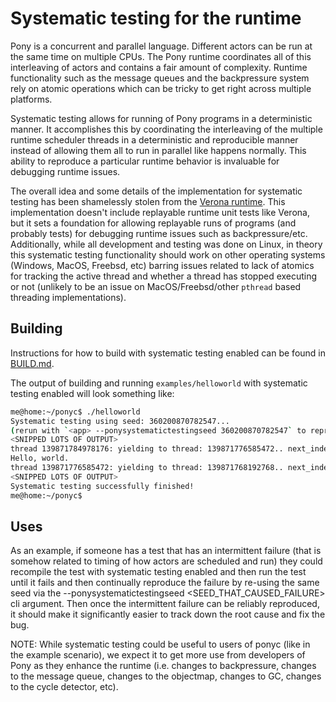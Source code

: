# Systematic testing for the runtime

Pony is a concurrent and parallel language. Different actors can be run at the same time on multiple CPUs. The Pony runtime coordinates all of this interleaving of actors and contains a fair amount of complexity. Runtime functionality such as the message queues and the backpressure system rely on atomic operations which can be tricky to get right across multiple platforms.

Systematic testing allows for running of Pony programs in a deterministic manner. It accomplishes this by coordinating the interleaving of the multiple runtime scheduler threads in a deterministic and reproducible manner instead of allowing them all to run in parallel like happens normally. This ability to reproduce a particular runtime behavior is invaluable for debugging runtime issues.

The overall idea and some details of the implementation for systematic testing has been shamelessly stolen from the [Verona runtime](https://github.com/microsoft/verona/blob/master/docs/explore.md#systematic-testing). This implementation doesn't include replayable runtime unit tests like Verona, but it sets a foundation for allowing replayable runs of programs (and probably tests) for debugging runtime issues such as backpressure/etc. Additionally, while all development and testing was done on Linux, in theory this systematic testing functionality should work on other operating systems (Windows, MacOS, Freebsd, etc) barring issues related to lack of atomics for tracking the active thread and whether a thread has stopped executing or not (unlikely to be an issue on MacOS/Freebsd/other `pthread` based threading implementations).

## Building

Instructions for how to build with systematic testing enabled can be found in [BUILD.md](BUILD.md).

The output of building and running `examples/helloworld` with systematic testing enabled will look something like:

```bash
me@home:~/ponyc$ ./helloworld
Systematic testing using seed: 360200870782547...
(rerun with `<app> --ponysystematictestingseed 360200870782547` to reproduce)
<SNIPPED LOTS OF OUTPUT>
thread 139871784978176: yielding to thread: 139871776585472.. next_index: 3
Hello, world.
thread 139871776585472: yielding to thread: 139871768192768.. next_index: 4
<SNIPPED LOTS OF OUTPUT>
Systematic testing successfully finished!
me@home:~/ponyc$
```

## Uses

As an example, if someone has a test that has an intermittent failure (that is somehow related to timing of how actors are scheduled and run) they could recompile the test with systematic testing enabled and then run the test until it fails and then continually reproduce the failure by re-using the same seed via the --ponysystematictestingseed <SEED_THAT_CAUSED_FAILURE> cli argument. Then once the intermittent failure can be reliably reproduced, it should make it significantly easier to track down the root cause and fix the bug.

NOTE: While systematic testing could be useful to users of ponyc (like in the example scenario), we expect it to get more use from developers of Pony as they enhance the runtime (i.e. changes to backpressure, changes to the message queue, changes to the objectmap, changes to GC, changes to the cycle detector, etc).
